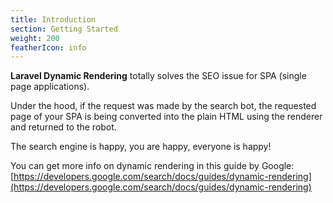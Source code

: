 ```yaml
---
title: Introduction
section: Getting Started
weight: 200
featherIcon: info
---
```


**Laravel Dynamic Rendering** totally solves the SEO issue for SPA (single page applications).

Under the hood, if the request was made by the search bot, the requested page of your SPA is being converted into the plain HTML using the renderer and returned to the robot.

The search engine is happy, you are happy, everyone is happy!

You can get more info on dynamic rendering in this guide by Google: [https://developers.google.com/search/docs/guides/dynamic-rendering](https://developers.google.com/search/docs/guides/dynamic-rendering)